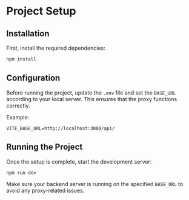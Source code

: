 # Project Setup

## Installation

First, install the required dependencies:

```sh
npm install
```

## Configuration

Before running the project, update the `.env` file and set the `BASE_URL` according to your local server. This ensures that the proxy functions correctly.

Example:

```env
VITE_BASE_URL=http://localhost:3000/api/
```

## Running the Project

Once the setup is complete, start the development server:

```sh
npm run dev
```

Make sure your backend server is running on the specified `BASE_URL` to avoid any proxy-related issues.
